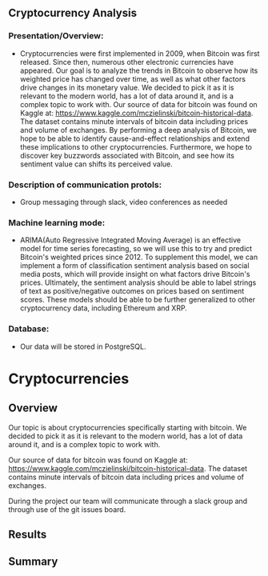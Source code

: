 ## Cryptocurrency Analysis 

### Presentation/Overview:
- Cryptocurrencies were first implemented in 2009, when Bitcoin was first released. Since then, numerous other electronic currencies have appeared. Our goal is to analyze the trends in Bitcoin to observe how its weighted price has changed over time, as well as what other factors drive changes in its monetary value.  We decided to pick it as it is relevant to the modern world, has a lot of data around it, and is a complex topic to work with. Our source of data for bitcoin was found on Kaggle at: https://www.kaggle.com/mczielinski/bitcoin-historical-data. The dataset contains minute intervals of bitcoin data including prices and volume of exchanges. By performing a deep analysis of Bitcoin, we hope to be able to identify cause-and-effect relationships and extend these implications to other cryptocurrencies. Furthermore, we hope to discover key buzzwords associated with Bitcoin, and see how its sentiment value can shifts its perceived value.

### Description of communication protols: 
- Group messaging through slack, video conferences as needed


### Machine learning mode:  
- ARIMA(Auto Regressive Integrated Moving Average) is an effective model for time series forecasting, so we will use this to try and predict Bitcoin's weighted prices since 2012. To supplement this model, we can implement a form of classification sentiment analysis based on social media posts, which will provide insight on what factors drive Bitcoin's prices. Ultimately, the sentiment analysis should be able to label strings of text as positive/negative outcomes on prices based on sentiment scores. These models should be able to be further generalized to other cryptocurrency data, including Ethereum and XRP. 

### Database: 
- Our data will be stored in PostgreSQL.

#  Cryptocurrencies

## Overview
Our topic is about cryptocurrencies specifically starting with bitcoin. We decided to pick it as it is relevant to the modern world, has a lot of data around it, and is a complex topic to work with.

Our source of data for bitcoin was found on Kaggle at: https://www.kaggle.com/mczielinski/bitcoin-historical-data. The dataset contains minute intervals of bitcoin data including prices and volume of exchanges.

During the project our team will communicate through a slack group and through use of the git issues board.

## Results

## Summary